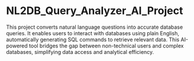 # NL2DB_Query_Analyzer_AI_Project
This project converts natural language questions into accurate database queries. It enables users to interact with databases using plain English, automatically generating SQL commands to retrieve relevant data. This AI-powered tool bridges the gap between non-technical users and complex databases, simplifying data access and analytical efficiency.
